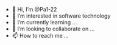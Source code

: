 - 👋 Hi, I’m @Pa1-22
- 👀 I’m interested in software technology
- 🌱 I’m currently learning ...
- 💞️ I’m looking to collaborate on ...
- 📫 How to reach me ...

<!---
Pa1-22/Pa1-22 is a ✨ special ✨ repository because its `README.md` (this file) appears on your GitHub profile.
You can click the Preview link to take a look at your changes.
--->
